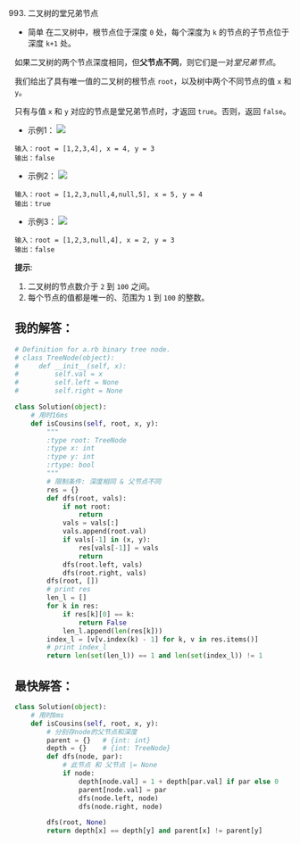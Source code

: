 0993. 二叉树的堂兄弟节点

- 简单
在二叉树中，根节点位于深度 `0` 处，每个深度为 `k` 的节点的子节点位于深度 `k+1` 处。

如果二叉树的两个节点深度相同，但**父节点不同**，则它们是一对*堂兄弟节点*。

我们给出了具有唯一值的二叉树的根节点 `root`，以及树中两个不同节点的值 `x` 和 `y`。

只有与值 `x` 和 `y` 对应的节点是堂兄弟节点时，才返回 `true`。否则，返回 `false`。


- 示例1：
![](https://assets.leetcode-cn.com/aliyun-lc-upload/uploads/2019/02/16/q1248-01.png)
```
输入：root = [1,2,3,4], x = 4, y = 3
输出：false
```

- 示例2：
![](https://assets.leetcode-cn.com/aliyun-lc-upload/uploads/2019/02/16/q1248-02.png)
```
输入：root = [1,2,3,null,4,null,5], x = 5, y = 4
输出：true
```

- 示例3：
![](https://assets.leetcode-cn.com/aliyun-lc-upload/uploads/2019/02/16/q1248-03.png)
```
输入：root = [1,2,3,null,4], x = 2, y = 3
输出：false
```

**提示**:
1. 二叉树的节点数介于 `2` 到 `100` 之间。
2. 每个节点的值都是唯一的、范围为 `1` 到 `100` 的整数。


## 我的解答：
```python
# Definition for a.rb binary tree node.
# class TreeNode(object):
#     def __init__(self, x):
#         self.val = x
#         self.left = None
#         self.right = None

class Solution(object):
    # 用时16ms
    def isCousins(self, root, x, y):
        """
        :type root: TreeNode
        :type x: int
        :type y: int
        :rtype: bool
        """
        # 限制条件: 深度相同 & 父节点不同
        res = {}
        def dfs(root, vals):
            if not root:
                return
            vals = vals[:]
            vals.append(root.val)
            if vals[-1] in (x, y):
                res[vals[-1]] = vals
                return
            dfs(root.left, vals)
            dfs(root.right, vals)
        dfs(root, [])
        # print res
        len_l = []
        for k in res:
            if res[k][0] == k:
                return False
            len_l.append(len(res[k]))
        index_l = [v[v.index(k) - 1] for k, v in res.items()]
        # print index_l
        return len(set(len_l)) == 1 and len(set(index_l)) != 1
```

## 最快解答：
```python
class Solution(object):
    # 用时8ms
    def isCousins(self, root, x, y):
        # 分别存node的父节点和深度
        parent = {}   # {int: int}
        depth = {}    # {int: TreeNode}
        def dfs(node, par):
            # 此节点 和 父节点 |= None
            if node:
                depth[node.val] = 1 + depth[par.val] if par else 0
                parent[node.val] = par
                dfs(node.left, node)
                dfs(node.right, node)

        dfs(root, None)
        return depth[x] == depth[y] and parent[x] != parent[y]
```
